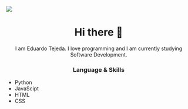 <img align="center" src="https://www.kindpng.com/picc/m/274-2748314_freetoedit-menherachan-animegirl-animecute-png-kawaii-anime-girl.png](https://static.myfigurecollection.net/upload/pictures/2021/01/12/2605329.png">
<h1 align="center"> Hi there 👋 </h1>
<p align="center"> I am Eduardo Tejeda. I love programming and I am currently studying Software Development.  </p>
<h3 align="center"> Language & Skills </h3>

- Python
- JavaScipt
- HTML
- CSS
